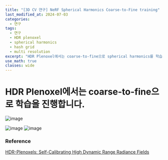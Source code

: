 ```yaml
---
title: "[3D CV 연구] NeRF Spherical Harmonics Coarse-to-Fine training"
last_modified_at: 2024-07-03
categories:
  - 연구
tags:
  - 연구
  - HDR plenoxel
  - spherical harmonics
  - hash grid
  - multi resolution
excerpt: "HDR Plenoxel에서는 coarse-to-fine으로 spherical harmonics를 학습시킵니다."
use_math: true
classes: wide
---
```


# HDR Plenoxel에서는 coarse-to-fine으로 학습을 진행합니다.

![image](https://github.com/sandokim/sandokim.github.io/assets/74639652/05b9c904-8539-4eb9-a955-52085a9caf4a)

![image](https://github.com/sandokim/sandokim.github.io/assets/74639652/0215c00e-008a-4f46-9d39-3f0bf20be549)
![image](https://github.com/sandokim/sandokim.github.io/assets/74639652/0d8f5c24-f54e-4680-9238-3da5d1ae5a2a)




### Reference
[HDR-Plenoxels: Self-Calibrating High Dynamic Range Radiance Fields](https://hdr-plenoxels.github.io/)


